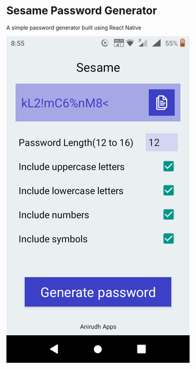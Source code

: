 # Sesame Password Generator
A simple password generator built using React Native

![App Screenshot](https://raw.githubusercontent.com/Anirudh64/sesame-password-generator/master/appScreenshot.png)

